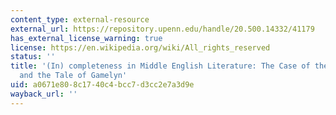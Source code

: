 ```yaml
---
content_type: external-resource
external_url: https://repository.upenn.edu/handle/20.500.14332/41179
has_external_license_warning: true
license: https://en.wikipedia.org/wiki/All_rights_reserved
status: ''
title: '(In) completeness in Middle English Literature: The Case of the Cook''s Tale
  and the Tale of Gamelyn'
uid: a0671e80-8c17-40c4-bcc7-d3cc2e7a3d9e
wayback_url: ''
---
```

